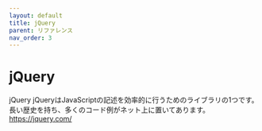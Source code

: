 ```yaml
---
layout: default
title: jQuery
parent: リファレンス
nav_order: 3
---
```


# jQuery

jQuery
jQueryはJavaScriptの記述を効率的に行うためのライブラリの1つです。長い歴史を持ち、多くのコード例がネット上に置いてあります。
<https://jquery.com/>
